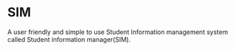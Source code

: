 # SIM
A user friendly and simple to use Student Information management system called Student information manager(SIM).                                             
